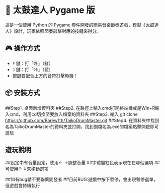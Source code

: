 # 🥁 太鼓達人 Pygame 版

這是一個使用 Python 的 Pygame 套件開發的簡易音樂節奏遊戲，模擬《太鼓達人》設計，玩家依照節奏敲擊對應的按鍵來得分。

## 🎮 操作方式

- `F` 鍵：打「咚」（紅）
- `J` 鍵：打「咔」（藍）
- 按鍵要配合上方的音符打擊時機！

## 📦 安裝方式

##Step1. 桌面新增資料夾
##Step2. 在路徑上輸入cmd打開終端機或是Win+R輸入cmd，利用cd切換至要放入檔案的資料夾
##Step3. 輸入 git clone https://github.com/Barew1th/TaikoDrumMaster.git
##Step4. 在資料夾中找到名為TaikoDrumMaster的資料夾並打開，找到副檔名為.exe的檔案點擊開啟即可遊玩

## 遊玩說明
##設定中有音量設定，使用← →調整音量
##字體變紅色表示現在在哪個選項
##可使用↑ ↓來移動選項


##如有bug請不要聯繫開發者
##目前BUG:遊戲中按下暫停，會出現暫停選單，但遊戲會持續執行


